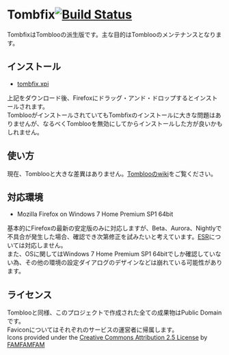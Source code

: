 # Tombfix[![Build Status](https://travis-ci.org/tombfix/core.png?branch=master)](https://travis-ci.org/tombfix/core)

TombfixはTomblooの派生版です。主な目的はTomblooのメンテナンスとなります。

## インストール

* [tombfix.xpi](https://raw.github.com/tombfix/update/master/tombfix.xpi)

上記をダウンロード後、Firefoxにドラッグ・アンド・ドロップするとインストールされます。  
TomblooがインストールされていてもTombfixのインストールに大きな問題はありませんが、なるべくTomblooを無効にしてからインストールした方が良いかもしれません。

## 使い方

現在、Tomblooと大きな差異はありません。[Tomblooのwiki](https://github.com/to/tombloo/wiki)をご覧ください。

## 対応環境

* Mozilla Firefox on Windows 7 Home Premium SP1 64bit

基本的にFirefoxの最新の安定版のみに対応しますが、Beta、Aurora、Nightlyで不具合が発生した場合、確認でき次第修正を試みたいと考えています。[ESR](http://www.mozilla.jp/business/downloads/)については対応しません。  
また、OSに関してはWindows 7 Home Premium SP1 64bitでしか確認していない為、その他の環境の設定ダイアログのデザインなどは崩れている可能性があります。

## ライセンス

Tomblooと同様、このプロジェクトで作成された全ての成果物はPublic Domainです。  
Faviconについてはそれぞれのサービスの運営者に帰属します。  
Icons provided under the [Creative Commons Attribution 2.5 License](http://creativecommons.org/licenses/by/2.5/) by [FAMFAMFAM](http://www.famfamfam.com/)
